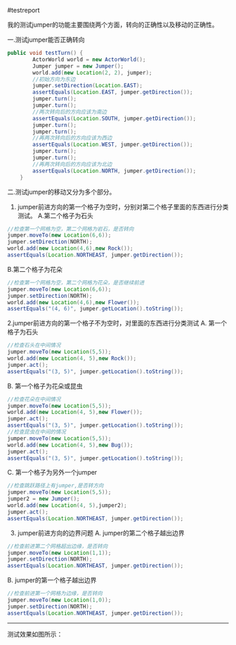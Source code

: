 #testreport

我的测试jumper的功能主要围绕两个方面，转向的正确性以及移动的正确性。

一.测试jumper能否正确转向
```java
public void testTurn() {
		ActorWorld world = new ActorWorld();
		Jumper jumper = new Jumper();
		world.add(new Location(2, 2), jumper);
		//初始方向为东边
		jumper.setDirection(Location.EAST);
		assertEquals(Location.EAST, jumper.getDirection());
		jumper.turn();
		jumper.turn();
		//两次转向后的方向应该为南边
		assertEquals(Location.SOUTH, jumper.getDirection());
		jumper.turn();
		jumper.turn();
		//再两次转向后的方向应该为西边
		assertEquals(Location.WEST, jumper.getDirection());
		jumper.turn();
		jumper.turn();
		//再两次转向后的方向应该为北边
		assertEquals(Location.NORTH, jumper.getDirection());
	}
```
二.测试jumper的移动又分为多个部分。
1. jumper前进方向的第一个格子为空时，分别对第二个格子里面的东西进行分类测试。
A.第二个格子为石头
```java
//检查第一个网格为空，第二个网格为岩石，是否转向
jumper.moveTo(new Location(6,6));
jumper.setDirection(NORTH);
world.add(new Location(4,6),new Rock());
assertEquals(Location.NORTHEAST, jumper.getDirection());
 ```
B.第二个格子为花朵
 ```java
//检查第一个网格为空，第二个网格为花朵，是否继续前进
jumper.moveTo(new Location(6,6));
jumper.setDirection(NORTH);
world.add(new Location(4,6),new Flower());
assertEquals("(4, 6)", jumper.getLocation().toString());
 ```
2.jumper前进方向的第一个格子不为空时，对里面的东西进行分类测试
A. 第一个格子为石头
```java
//检查石头在中间情况
jumper.moveTo(new Location(5,5));
world.add(new Location(4, 5),new Rock());
jumper.act();
assertEquals("(3, 5)", jumper.getLocation().toString());
```
B. 第一个格子为花朵或昆虫
```java
//检查花朵在中间情况
jumper.moveTo(new Location(5,5));
world.add(new Location(4, 5),new Flower());
jumper.act();
assertEquals("(3, 5)", jumper.getLocation().toString());
//检查昆虫在中间的情况
jumper.moveTo(new Location(5,5));
world.add(new Location(4, 5),new Bug());
jumper.act();
assertEquals("(3, 5)", jumper.getLocation().toString());
```
C. 第一个格子为另外一个jumper
```java
//检查跳跃路径上有jumper,是否转方向
jumper.moveTo(new Location(5,5));
jumper2 = new Jumper();
world.add(new Location(4, 5),jumper2);
jumper.act();
assertEquals(Location.NORTHEAST, jumper.getDirection());
```
3. jumper前进方向的边界问题
A. jumper的第二个格子越出边界
```java
//检查前进第二个网格超出边缘，是否转向
jumper.moveTo(new Location(1,1));
jumper.setDirection(NORTH);
assertEquals(Location.NORTHEAST, jumper.getDirection());
 ```
B. jumper的第一个格子越出边界
```java
//检查前进第一个网格为边缘，是否转向
jumper.moveTo(new Location(1,0));
jumper.setDirection(NORTH);
assertEquals(Location.NORTHEAST, jumper.getDirection());
 ```

------
测试效果如图所示：
